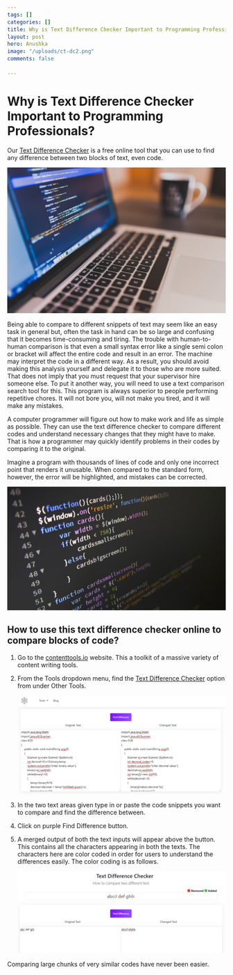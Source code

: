 ```yaml
---
tags: []
categories: []
title: Why is Text Difference Checker Important to Programming Professionals?
layout: post
hero: Anushka
image: "/uploads/ct-dc2.png"
comments: false

---
```

# Why is Text Difference Checker Important to Programming Professionals?

Our [Text Difference Checker](https://contenttool.io/text-difference-checker) is a free online tool that you can use to find any difference between two blocks of text, even code.

![](/uploads/coding-gdaa7b439d_1280.jpg)

Being able to compare to different snippets of text may seem like an easy task in general but, often the task in hand can be so large and confusing that it becomes time-consuming and tiring. The trouble with human-to-human comparison is that even a small syntax error like a single semi colon or bracket will affect the entire code and result in an error. The machine may interpret the code in a different way. As a result, you should avoid making this analysis yourself and delegate it to those who are more suited. That does not imply that you must request that your supervisor hire someone else. To put it another way, you will need to use a text comparison search tool for this. This program is always superior to people performing repetitive chores. It will not bore you, will not make you tired, and it will make any mistakes.

A computer programmer will figure out how to make work and life as simple as possible. They can use the text difference checker to compare different codes and understand necessary changes that they might have to make. That is how a programmer may quickly identify problems in their codes by comparing it to the original.

Imagine a program with thousands of lines of code and only one incorrect point that renders it unusable. When compared to the standard form, however, the error will be highlighted, and mistakes can be corrected.

![](/uploads/code-g578a7c1c4_1920.jpg)

## How to use this text difference checker online to compare blocks of code?

1. Go to the [contenttools.io](https://contenttool.io/) website. This a toolkit of a massive variety of content writing tools.
2. From the Tools dropdown menu, find the [Text Difference Checker](https://contenttool.io/text-difference-checker) option from under Other Tools.

   ![](/uploads/screenshot-289.png)
3. In the two text areas given type in or paste the code snippets you want to compare and find the difference between.
4. Click on purple Find Difference button.
5. A merged output of both the text inputs will appear above the button. This contains all the characters appearing in both the texts. The characters here are color coded in order for users to understand the differences easily. The color coding is as follows.

   ![](/uploads/screenshot-294.png)

Comparing large chunks of very similar codes have never been easier.